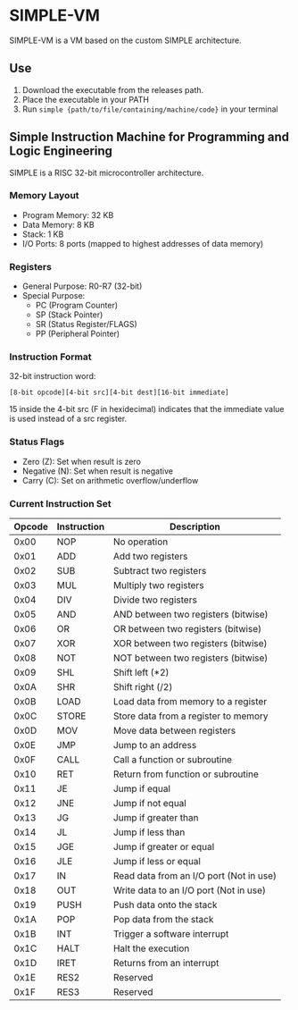 # SIMPLE-VM

SIMPLE-VM is a VM based on the custom SIMPLE architecture.

## Use

1. Download the executable from the releases path.
2. Place the executable in your PATH
3. Run ```simple {path/to/file/containing/machine/code}``` in your terminal

## Simple Instruction Machine for Programming and Logic Engineering

SIMPLE is a RISC 32-bit microcontroller architecture.

### Memory Layout
- Program Memory: 32 KB
- Data Memory: 8 KB
- Stack: 1 KB
- I/O Ports: 8 ports (mapped to highest addresses of data memory)

### Registers
- General Purpose: R0-R7 (32-bit)
- Special Purpose:
  - PC (Program Counter)
  - SP (Stack Pointer)
  - SR (Status Register/FLAGS)
  - PP (Peripheral Pointer)

### Instruction Format
32-bit instruction word:
```
[8-bit opcode][4-bit src][4-bit dest][16-bit immediate]
```

15 inside the 4-bit src (F in hexidecimal) indicates that the immediate value is used instead of a src register.

### Status Flags
- Zero (Z): Set when result is zero
- Negative (N): Set when result is negative
- Carry (C): Set on arithmetic overflow/underflow

### Current Instruction Set

| Opcode | Instruction | Description |
|--------|-------------|-------------|
| 0x00   | NOP         | No operation |
| 0x01   | ADD         | Add two registers |
| 0x02   | SUB         | Subtract two registers |
| 0x03   | MUL         | Multiply two registers |
| 0x04   | DIV         | Divide two registers |
| 0x05   | AND         | AND between two registers (bitwise) |
| 0x06   | OR          | OR between two registers (bitwise) |
| 0x07   | XOR         | XOR between two registers (bitwise) |
| 0x08   | NOT         | NOT between two registers (bitwise) |
| 0x09   | SHL         | Shift left (*2) |
| 0x0A   | SHR         | Shift right (/2) |
| 0x0B   | LOAD        | Load data from memory to a register |
| 0x0C   | STORE       | Store data from a register to memory |
| 0x0D   | MOV         | Move data between registers |
| 0x0E   | JMP         | Jump to an address |
| 0x0F   | CALL        | Call a function or subroutine |
| 0x10   | RET         | Return from function or subroutine |
| 0x11   | JE          | Jump if equal |
| 0x12   | JNE         | Jump if not equal |
| 0x13   | JG          | Jump if greater than |
| 0x14   | JL          | Jump if less than |
| 0x15   | JGE         | Jump if greater or equal |
| 0x16   | JLE         | Jump if less or equal |
| 0x17   | IN          | Read data from an I/O port (Not in use) |
| 0x18   | OUT         | Write data to an I/O port (Not in use) |
| 0x19   | PUSH        | Push data onto the stack |
| 0x1A   | POP         | Pop data from the stack |
| 0x1B   | INT         | Trigger a software interrupt |
| 0x1C   | HALT        | Halt the execution |
| 0x1D   | IRET        | Returns from an interrupt |
| 0x1E   | RES2        | Reserved |
| 0x1F   | RES3        | Reserved |